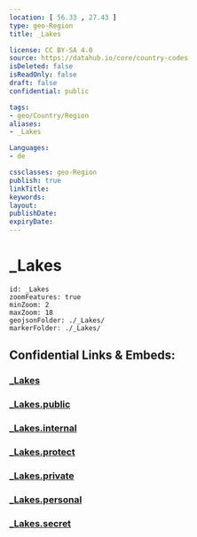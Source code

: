 ```yaml
---
location: [ 56.33 , 27.43 ] 
type: geo-Region
title: _Lakes

license: CC BY-SA 4.0
source: https://datahub.io/core/country-codes
isDeleted: false
isReadOnly: false
draft: false
confidential: public

tags:
- geo/Country/Region
aliases:
- _Lakes

Languages:
- de

cssclasses: geo-Region
publish: true
linkTitle: 
keywords: 
layout: 
publishDate: 
expiryDate: 
---
```


# _Lakes

```leaflet
id: _Lakes
zoomFeatures: true 
minZoom: 2 
maxZoom: 18
geojsonFolder: ./_Lakes/
markerFolder: ./_Lakes/
```


## Confidential Links & Embeds: 

### [_Lakes](/_Standards/Earth/Continent/Europe/Europe~North/Latvia/Counties/Rezeknes/_Lakes.md) 

### [_Lakes.public](/_public/Earth/Continent/Europe/Europe~North/Latvia/Counties/Rezeknes/_Lakes.public.md) 

### [_Lakes.internal](/_internal/Earth/Continent/Europe/Europe~North/Latvia/Counties/Rezeknes/_Lakes.internal.md) 

### [_Lakes.protect](/_protect/Earth/Continent/Europe/Europe~North/Latvia/Counties/Rezeknes/_Lakes.protect.md) 

### [_Lakes.private](/_private/Earth/Continent/Europe/Europe~North/Latvia/Counties/Rezeknes/_Lakes.private.md) 

### [_Lakes.personal](/_personal/Earth/Continent/Europe/Europe~North/Latvia/Counties/Rezeknes/_Lakes.personal.md) 

### [_Lakes.secret](/_secret/Earth/Continent/Europe/Europe~North/Latvia/Counties/Rezeknes/_Lakes.secret.md)

